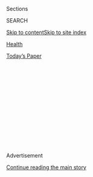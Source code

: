 <div id="app">

<div>

<div>

<div>

<div class="NYTAppHideMasthead css-1q2w90k e1suatyy0">

<div class="section css-ui9rw0 e1suatyy2">

<div class="css-eph4ug er09x8g0">

<div class="css-6n7j50">

</div>

<span class="css-1dv1kvn">Sections</span>

<div class="css-10488qs">

<span class="css-1dv1kvn">SEARCH</span>

</div>

[Skip to content](#site-content)[Skip to site
index](#site-index)

</div>

<div id="masthead-section-label" class="css-1wr3we4 eaxe0e00">

[Health](https://www.nytimes.com/section/health)

</div>

<div class="css-10698na e1huz5gh0">

</div>

</div>

<div id="masthead-bar-one" class="section hasLinks css-15hmgas e1csuq9d3">

<div class="css-uqyvli e1csuq9d0">

</div>

<div class="css-1uqjmks e1csuq9d1">

</div>

<div class="css-9e9ivx">

[](https://myaccount.nytimes.com/auth/login?response_type=cookie&client_id=vi)

</div>

<div class="css-1bvtpon e1csuq9d2">

[Today’s
Paper](https://www.nytimes.com/section/todayspaper)

</div>

</div>

</div>

</div>

<div data-aria-hidden="false">

<div id="site-content" data-role="main">

<div>

<div class="css-1aor85t" style="opacity:0.000000001;z-index:-1;visibility:hidden">

<div class="css-1hqnpie">

<div class="css-epjblv">

<span class="css-17xtcya">[Health](/section/health)</span><span class="css-x15j1o">|</span><span class="css-fwqvlz">Dementia
on the Retreat in the U.S. and
Europe</span>

</div>

<div class="css-k008qs">

<div class="css-1iwv8en">

<span class="css-18z7m18"></span>

<div>

</div>

</div>

<span class="css-1n6z4y">https://nyti.ms/30oTycj</span>

<div class="css-1705lsu">

<div class="css-4xjgmj">

<div class="css-4skfbu" data-role="toolbar" data-aria-label="Social Media Share buttons, Save button, and Comments Panel with current comment count" data-testid="share-tools">

  - 
  - 
  - 
  - 
    
    <div class="css-6n7j50">
    
    </div>

  - 

</div>

</div>

</div>

</div>

</div>

</div>

<div id="NYT_TOP_BANNER_REGION" class="css-13pd83m">

</div>

<div id="top-wrapper" class="css-1sy8kpn">

<div id="top-slug" class="css-l9onyx">

Advertisement

</div>

[Continue reading the main
story](#after-top)

<div class="ad top-wrapper" style="text-align:center;height:100%;display:block;min-height:250px">

<div id="top" class="place-ad" data-position="top" data-size-key="top">

</div>

</div>

<div id="after-top">

</div>

</div>

<div>

<div id="sponsor-wrapper" class="css-1hyfx7x">

<div id="sponsor-slug" class="css-19vbshk">

Supported by

</div>

[Continue reading the main
story](#after-sponsor)

<div id="sponsor" class="ad sponsor-wrapper" style="text-align:center;height:100%;display:block">

</div>

<div id="after-sponsor">

</div>

</div>

<div class="css-186x18t">

</div>

<div class="css-1vkm6nb ehdk2mb0">

# Dementia on the Retreat in the U.S. and Europe

</div>

Rates of dementia have steadily fallen over the past 25 years, a new
study finds. But the disease is increasingly common in some parts of the
world.

<div class="css-79elbk" data-testid="photoviewer-wrapper">

<div class="css-z3e15g" data-testid="photoviewer-wrapper-hidden">

</div>

<div class="css-1a48zt4 ehw59r15" data-testid="photoviewer-children">

![<span class="css-16f3y1r e13ogyst0" data-aria-hidden="true">A
caregiver danced with a patient with dementia at a nursing home in
Berlin. The United States and Europe are seeing declining rates of
dementia, but rates seem to have risen elsewhere in the
world.</span><span class="css-cnj6d5 e1z0qqy90" itemprop="copyrightHolder"><span class="css-1ly73wi e1tej78p0">Credit...</span><span><span>Sean
Gallup/Getty
Images</span></span></span>](https://static01.nyt.com/images/2020/08/03/science/03DEMENTIA-DECLINE/merlin_172056843_fbf69ca0-9414-40b1-9f8f-c9961e9c6706-articleLarge.jpg?quality=75&auto=webp&disable=upscale)

</div>

</div>

<div class="css-18e8msd">

<div class="css-vp77d3 epjyd6m0">

<div class="css-hus3qt ey68jwv0" data-aria-hidden="true">

[![Gina
Kolata](https://static01.nyt.com/images/2018/02/16/multimedia/author-gina-kolata/author-gina-kolata-thumbLarge.jpg
"Gina Kolata")](https://www.nytimes.com/by/gina-kolata)

</div>

<div class="css-1baulvz">

By [<span class="css-1baulvz last-byline" itemprop="name">Gina
Kolata</span>](https://www.nytimes.com/by/gina-kolata)

</div>

</div>

  - 
    
    <div class="css-ld3wwf e16638kd2">
    
    Aug. 3,
    2020
    
    </div>

  - 
    
    <div class="css-4xjgmj">
    
    <div class="css-d8bdto" data-role="toolbar" data-aria-label="Social Media Share buttons, Save button, and Comments Panel with current comment count" data-testid="share-tools">
    
      - 
      - 
      - 
      - 
        
        <div class="css-6n7j50">
        
        </div>
    
      - 
    
    </div>
    
    </div>

</div>

</div>

<div class="section meteredContent css-1r7ky0e" name="articleBody" itemprop="articleBody">

<div class="css-1fanzo5 StoryBodyCompanionColumn">

<div class="css-53u6y8">

Despite the lack of effective treatments or preventive strategies, the
dementia epidemic [is on the wane in the United States and
Europe](https://n.neurology.org/content/early/2020/07/01/WNL.0000000000010022),
scientists reported on Monday.

The risk for a person to develop dementia over a lifetime is now 13
percent lower than it was in 2010. Incidence rates at every age have
steadily declined over the past quarter-century. If the trend continues,
the paper’s authors note, there will be 15 million fewer people in
Europe and the United States with dementia than there are now.

The study is the most definitive yet to document a decline in dementia
rates. Its findings counter warnings from advocacy groups of a coming
tsunami of Alzheimer’s disease, the most common form of dementia, said
Dr. John Morris, director of the Center for Aging at Washington
University in St. Louis.

It is correct that there are now more people than ever with dementia,
but that is because there are more and more older people in the
population.

</div>

</div>

<div class="css-1fanzo5 StoryBodyCompanionColumn">

<div class="css-53u6y8">

The new incidence data are “hopeful,” Dr. Morris said. “It is such a
strong study and such a powerful message. It suggests that the risk is
modifiable.”

Researchers at Harvard University in Cambridge, Mass., reviewed data
from seven large studies with a total of 49,202 individuals. The studies
followed men and women aged 65 and older for at least 15 years, and
included in-person exams and, in many cases, genetic data, brain scans
and information on participants’ risk factors for cardiovascular
disease.

The data also include a separate assessment of Alzheimer’s disease. Its
incidence, too, has steadily fallen, at a rate of 16 percent per decade,
the researchers found. Their study was published in the journal
Neurology.

In 1995, a 75-year-old man had about a 25 percent chance of developing
dementia in his remaining lifetime. Now that man’s chance declined to 18
percent, said Dr. Albert Hofman, chairman of the department of
epidemiology at the Harvard School of Public Health and the lead author
of the new paper.

Although it is often said that women are more likely to get dementia
than men, Dr. Hofman and his colleagues found that men and women have
equal dementia rates.

</div>

</div>

<div class="css-1fanzo5 StoryBodyCompanionColumn">

<div class="css-53u6y8">

The reason for the confusion appears to be that there are more older
women than older men in the population. At any age when dementia is
likely, there will be more women with dementia in the population than
men.

One puzzling aspect of the decline is that it seems to be confined to
Europe and the United States — it was not seen in Asia, South America
or, from limited data, in Africa. There have been reports of increasing
dementia rates in Japan, China and Nigeria, the paper’s authors note.

Those increases are puzzling, Dr. Hofman said. The trend may be related
to higher rates of smoking, which makes dementia more likely, in those
countries.

One leading hypothesis for the decline in the United States and Europe
is improved control of cardiovascular risk factors, especially blood
pressure and cholesterol. Nearly all dementia patients have other brain
abnormalities, including blood vessel damage likely to be the result of
high blood pressure.

High blood pressure seems to be most damaging in middle age, Dr. Hofman
said. Those with lower blood pressure earlier in life but higher blood
pressure later tend to have reduced chances of dementia.

Large swings in blood pressure are a risk at any age, he added.

Another possible reason for declining dementia rates might be better
education, which is thought to have a protective effect by giving the
brain more capacity — for example, a memory cache of more synonyms for
words that were forgotten.

Like control of blood pressure and cholesterol, education levels have
gradually improved over the past few decades. “There is a theory, but
still not much evidence, that education shifts dementia to a later age,”
Dr. Hofman said.

</div>

</div>

<div class="css-1fanzo5 StoryBodyCompanionColumn">

<div class="css-53u6y8">

The genetic risk factors for dementia cannot have changed, said Dr.
Richard Hodes, director of the National Institute on Aging. “That means
something in the environment has occurred,” he added, which “has to
encourage us.”

But if improved education is the answer, the decline in dementia rates
may be nearing its end, Dr. Hodes noted. He also cautioned against
assuming that factors like blood pressure or education, linked in
observational studies to dementia, might signal cause and effect.

Neither can scientists yet assume that various lifestyle factors linked
to a lower risk of dementia mean they are protective.

“Many are using these reports to recommend better diets and more
exercise,” Dr. Hodes said. “I couldn’t possibly be opposed to more
social interactions, more activity, better diets, better control of
blood pressure.”

“But we need more research for a greater degree of certainty.”

</div>

</div>

<div>

</div>

</div>

<div>

</div>

<div>

</div>

<div>

</div>

<div>

<div id="bottom-wrapper" class="css-1ede5it">

<div id="bottom-slug" class="css-l9onyx">

Advertisement

</div>

[Continue reading the main
story](#after-bottom)

<div id="bottom" class="ad bottom-wrapper" style="text-align:center;height:100%;display:block;min-height:90px">

</div>

<div id="after-bottom">

</div>

</div>

</div>

</div>

</div>

## Site Index

<div>

</div>

## Site Information Navigation

  - [© <span>2020</span> <span>The New York Times
    Company</span>](https://help.nytimes.com/hc/en-us/articles/115014792127-Copyright-notice)

<!-- end list -->

  - [NYTCo](https://www.nytco.com/)
  - [Contact
    Us](https://help.nytimes.com/hc/en-us/articles/115015385887-Contact-Us)
  - [Work with us](https://www.nytco.com/careers/)
  - [Advertise](https://nytmediakit.com/)
  - [T Brand Studio](http://www.tbrandstudio.com/)
  - [Your Ad
    Choices](https://www.nytimes.com/privacy/cookie-policy#how-do-i-manage-trackers)
  - [Privacy](https://www.nytimes.com/privacy)
  - [Terms of
    Service](https://help.nytimes.com/hc/en-us/articles/115014893428-Terms-of-service)
  - [Terms of
    Sale](https://help.nytimes.com/hc/en-us/articles/115014893968-Terms-of-sale)
  - [Site
    Map](https://spiderbites.nytimes.com)
  - [Help](https://help.nytimes.com/hc/en-us)
  - [Subscriptions](https://www.nytimes.com/subscription?campaignId=37WXW)

</div>

</div>

</div>

</div>
